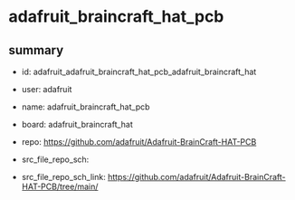 # adafruit_braincraft_hat_pcb
 
## summary 
* id: adafruit_adafruit_braincraft_hat_pcb_adafruit_braincraft_hat
* user: adafruit
* name: adafruit_braincraft_hat_pcb
* board: adafruit_braincraft_hat
* repo: https://github.com/adafruit/Adafruit-BrainCraft-HAT-PCB



* src_file_repo_sch: 
* src_file_repo_sch_link: https://github.com/adafruit/Adafruit-BrainCraft-HAT-PCB/tree/main/







